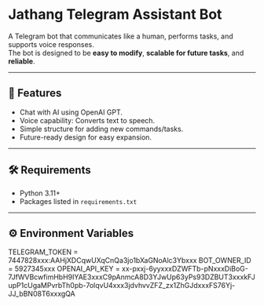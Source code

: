 # Jathang Telegram Assistant Bot

A Telegram bot that communicates like a human, performs tasks, and supports voice responses.  
The bot is designed to be **easy to modify**, **scalable for future tasks**, and **reliable**.

---

## 🚀 Features
- Chat with AI using OpenAI GPT.
- Voice capability: Converts text to speech.
- Simple structure for adding new commands/tasks.
- Future-ready design for easy expansion.

---

## 🛠️ Requirements
- Python 3.11+
- Packages listed in `requirements.txt`

---

## ⚙️ Environment Variables
TELEGRAM_TOKEN = 7447828xxx:AAHjXDCqwUXqCnQa3jo1bXaGNoAlc3Ybxxx
BOT_OWNER_ID = 5927345xxx
OPENAI_API_KEY = xx-pxxj-6yyxxxDZWFTb-pNxxxDiBoG-7JfWVBcwfimHbH9IYAE3xxxC9pAnmcA8D3YJwUp63yPs93DZBUT3xxxkFJupP1cUgaMPvrbTh0pb-7olqvU4xxx3jdvhvvZFZ_zx1ZhGJdxxxFS76Yj-JJ_bBN08T6xxxgQA
